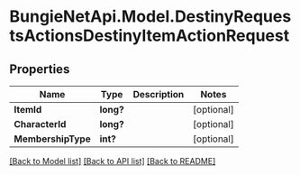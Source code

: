 # BungieNetApi.Model.DestinyRequestsActionsDestinyItemActionRequest
## Properties

Name | Type | Description | Notes
------------ | ------------- | ------------- | -------------
**ItemId** | **long?** |  | [optional] 
**CharacterId** | **long?** |  | [optional] 
**MembershipType** | **int?** |  | [optional] 

[[Back to Model list]](../README.md#documentation-for-models) [[Back to API list]](../README.md#documentation-for-api-endpoints) [[Back to README]](../README.md)

